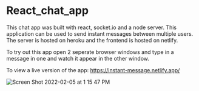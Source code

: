 # React_chat_app
This chat app was built with react, socket.io and a node server. This application can be used to send instant messages between multiple users. The server is hosted on heroku and the frontend is hosted on netlify. 

To try out this app open 2 seperate browser windows and type in a message in one and watch it appear in the other window.

To view a live version of the app: https://instant-message.netlify.app/

![Screen Shot 2022-02-05 at 1 15 47 PM](https://user-images.githubusercontent.com/62073529/152657467-1fb6ef20-c8d2-4d3b-9b1d-1f6c5651307c.png)
